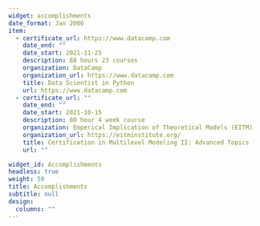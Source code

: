 ```yaml
---
widget: accomplishments
date_format: Jan 2006
item:
  - certificate_url: https://www.datacamp.com
    date_end: ""
    date_start: 2021-11-25
    description: 88 hours 23 courses
    organization: DataCamp
    organization_url: https://www.datacamp.com
    title: Data Scientist in Python
    url: https://www.datacamp.com
  - certificate_url: ""
    date_end: ""
    date_start: 2021-10-15
    description: 80 hour 4 week course
    organization: Emperical Implication of Theoretical Models (EITM)
    organization_url: https://eitminstitute.org/
    title: Certification in Multilevel Modeling II: Advanced Topics
    url: ""

widget_id: Accomplishments
headless: true
weight: 50
title: Accomplishments
subtitle: null
design:
  columns: ""
---
```

